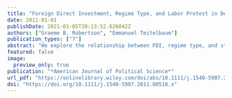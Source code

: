 ```yaml
---
title: "Foreign Direct Investment, Regime Type, and Labor Protest in Developing Countries"
date: 2011-01-01
publishDate: 2021-01-05T20:13:52.626042Z
authors: ["Graeme B. Robertson", "Emmanuel Teitelbaum"]
publication_types: ["7"]
abstract: "We explore the relationship between FDI, regime type, and strikes in low- and middle-income countries. We argue that FDI produces social tensions and opportunities for protest that can result in higher levels of industrial conflict. However, the effect of FDI is moderated by regime type. While democracies tend to have higher levels of protest overall, they are better able than authoritarian regimes to cope with the strains arising from FDI. We cite two reasons. First, political competition forces regimes to incorporate workers, which shifts conflict from industrial relations to the political arena. Second, democracies provide workers with freedom of association rights, which facilitate institutionalized grievance resolution. We test the argument using a new dataset of labor protest in low- and middle-income countries for the period 1980–2005."
featured: false
image:
  preview_only: true
publication: "*American Journal of Political Science*"
url_pdf: "https://onlinelibrary.wiley.com/doi/abs/10.1111/j.1540-5907.2011.00510.x"
doi: "https://doi.org/10.1111/j.1540-5907.2011.00510.x"
---
```


